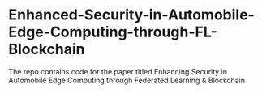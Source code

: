 # Enhanced-Security-in-Automobile-Edge-Computing-through-FL-Blockchain
The repo contains code for the paper titled Enhancing Security in Automobile Edge Computing through Federated Learning &amp; Blockchain

